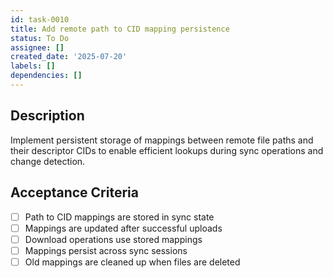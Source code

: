 ```yaml
---
id: task-0010
title: Add remote path to CID mapping persistence
status: To Do
assignee: []
created_date: '2025-07-20'
labels: []
dependencies: []
---
```


## Description

Implement persistent storage of mappings between remote file paths and their descriptor CIDs to enable efficient lookups during sync operations and change detection.

## Acceptance Criteria

- [ ] Path to CID mappings are stored in sync state
- [ ] Mappings are updated after successful uploads
- [ ] Download operations use stored mappings
- [ ] Mappings persist across sync sessions
- [ ] Old mappings are cleaned up when files are deleted
